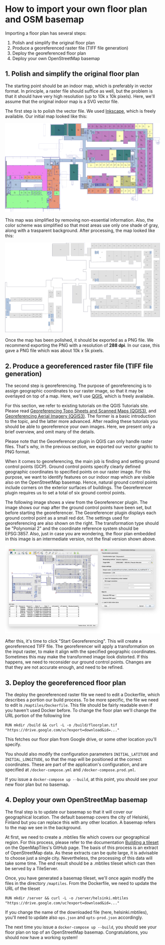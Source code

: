 # How to import your own floor plan and OSM basemap

Importing a floor plan has several steps:

1. Polish and simplify the original floor plan
2. Produce a georeferenced raster file (TIFF file generation)
3. Deploy the georeferenced floor plan
4. Deploy your own OpenStreetMap basemap

## 1. Polish and simplify the original floor plan

The starting point should be an indoor map, which is preferably in vector format. In principle, a raster file should suffice as well, but the problem is that it should have very high resolution (up to 10k x 10k pixels). Here, we'll assume that the original indoor map is a SVG vector file.

The first step is to polish the vector file. We used [Inkscape](http://inkscape.org), which is freely available. Our initial map looked like this:

![The original floor plan](img/initial-floorplan.png)

This map was simplified by removing non-essential information. Also, the color scheme was simplified so that most areas use only one shade of gray, along with a trasparent  background. After processing, the map looked like this:

![The polished floor plan](img/polished-floorplan.png)

Once the map has been polished, it should be exported as a PNG file. We recommend exporting the PNG with a resolution of **288 dpi**. In our case, this gave a PNG file which was about 10k x 5k pixels.

## 2. Produce a georeferenced raster file (TIFF file generation)

The second step is georeferencing. The purpose of georeferencing is to assign geographic coordinates to our raster image, so that it may be overlayed on top of a map. Here, we'll use [QGIS](http://qgis.org), which is freely available.

For this section, we refer to existing tutorials on the QGIS Tutorials site. Please read [Georeferencing Topo Sheets and Scanned Maps (QGIS3)](http://www.qgistutorials.com/en/docs/3/georeferencing_basics.html), and [Georeferencing Aerial Imagery (QGIS3)](http://www.qgistutorials.com/en/docs/3/advanced_georeferencing.html). The former is a basic introduction to the topic, and the latter more advanced. After reading these tutorials you should be able to georeference your own images. Here, we present only a brief overview, and omit many of the details.

Please note that the Georeferencer plugin in QGIS can only handle raster files. That's why, in the previous section, we exported our vector graphic to PNG format.

When it comes to georeferencing, the main job is finding and setting ground control points (GCP). Ground control points specify clearly defined geographic coordinates to specified points on our raster image. For this purpose, we want to identify features on our indoor map which are visible also on the OpenStreetMap basemap. Hence, natural ground control points include corners on the exterior surfaces of buildings. The Georeferencer plugin requires us to set a total of six ground control points.

The following image shows a view from the Georeferencer plugin. The image shows our map after the ground control points have been set, but before starting the georeferencer. The Georeferencer plugin displays each ground control point as a small red dot. The settings used for georeferencing are also shown on the right. The transformation type should be "Polynomial 2" and the coordinate reference system should be EPSG:3857. Also, just in case you are wondering, the floor plan embedded in this image is an intermediate version, not the final version shown above.

![The Georeferencer plugin](img/georeferencing.png)

After this, it's time to click "Start Georeferencing". This will create a georeferenced TIFF file. The georeferencer will apply a transformation on the input raster, to make it align with the specified geographic coordinates. Sometimes this may make the transformed image look distorted. If this happens, we need to reconsider our ground control points. Changes are that they are not accurate enough, and need to be refined.

## 3. Deploy the georeferenced floor plan

The deploy the georeferenced raster file we need to edit a Dockerfile, which describes a portion our build process. To be more specific, the file we need to edit is `/maptiles/Dockerfile`. This file should be fairly readable even if you haven't used Docker before. To change the floor plan we'll change the URL portion of the following line

```
RUN mkdir /build && curl -L -o /build/floorplan.tif "https://drive.google.com/uc?export=download&id=..."
```

This fetches our floor plan from Google drive, or some other location you'll specify.

You should also modify the configuration parameters `INITIAL_LATITUDE` and `INITIAL_LONGITUDE`, so that the map will be positioned at the correct coordinates. These are part of the application's configuration, and are specified at `/docker-compose.yml` and `/docker-compose.prod.yml`.

If you issue a `docker-compose up --build`, at this point, you should see your new floor plan but no basemap.

## 4. Deploy your own OpenStreetMap basemap

The final step is to update our basemap so that it will cover our geographical location. The default basemap covers the city of Helsinki, Finland but you can replace this with any other location. A basemap refers to the map we see in the background.

At first, we need to create a .mbtiles file which covers our geographical region. For this process, please refer to the documentation [Building a tileset](https://github.com/openmaptiles/openmaptiles#build) on the OpenMapTiles's GitHub page. The basis of this process is an extract of OpenStreetMap data. As these extracts can be quite large, it is advisable to choose just a single city. Nevertheless, the processing of this data will take some time. The end result should be a .mbtiles tileset which can then be served by a TileServer.

Once, you have generated a basemap tileset, we'll once again modify the files in the directory `/maptiles`. From the Dockerfile, we need to update the URL of the tileset

```
RUN mkdir /server && curl -L -o /server/helsinki.mbtiles "https://drive.google.com/uc?export=download&id=..."
```

If you change the name of the downloaded file (here, helsinki.mbtiles), you'll need to update also `ops.json` and `opts-prod.json` accordingly.

The next time you issue a `docker-compose up --build`, you should see your floor plan on top of an OpenStreetMap basemap. Congratulations, you should now have a working system!
